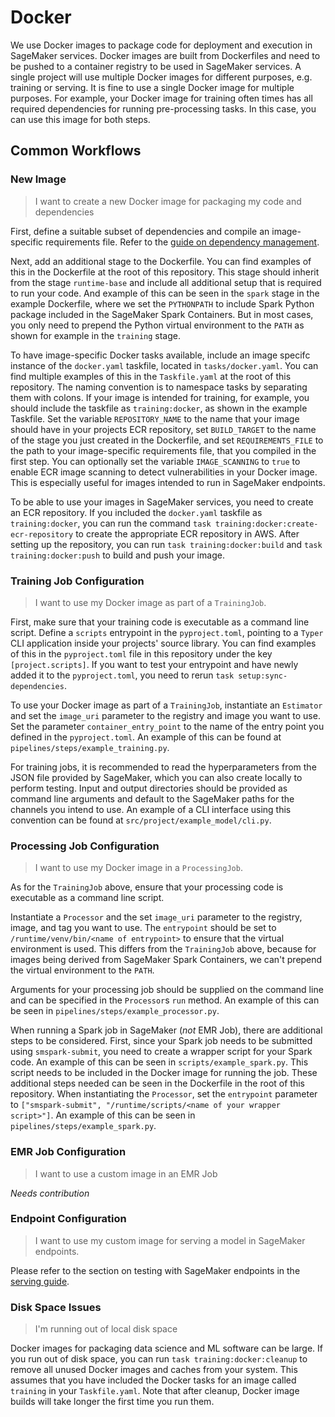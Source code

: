 # Docker

We use Docker images to package code for deployment and execution in SageMaker services.
Docker images are built from Dockerfiles and need to be pushed to a container registry to be used in SageMaker services.
A single project will use multiple Docker images for different purposes, e.g. training or serving.
It is fine to use a single Docker image for multiple purposes.
For example, your Docker image for training often times has all required dependencies for running pre-processing tasks.
In this case, you can use this image for both steps.

## Common Workflows

### New Image

>I want to create a new Docker image for packaging my code and dependencies

First, define a suitable subset of dependencies and compile an image-specific requirements file.
Refer to the [guide on dependency management](./dependencies.md).

Next, add an additional stage to the Dockerfile.
You can find examples of this in the Dockerfile at the root of this repository.
This stage should inherit from the stage `runtime-base` and include all additional setup that is required to run your code.
And example of this can be seen in the `spark` stage in the example Dockerfile, where we set the `PYTHONPATH` to include Spark Python package included in the SageMaker Spark Containers.
But in most cases, you only need to prepend the Python virtual environment to the `PATH` as shown for example in the `training` stage.

To have image-specific Docker tasks available, include an image specifc instance of the `docker.yaml` taskfile, located in `tasks/docker.yaml`.
You can find multiple examples of this in the `Taskfile.yaml` at the root of this repository.
The naming convention is to namespace tasks by separating them with colons.
If your image is intended for training, for example, you should include the taskfile as `training:docker`, as shown in the example Taskfile.
Set the variable `REPOSITORY_NAME` to the name that your image should have in your projects ECR repository, set `BUILD_TARGET` to the name of the stage you just created in the Dockerfile, and set `REQUIREMENTS_FILE` to the path to your image-specific requirements file, that you compiled in the first step.
You can optionally set the variable `IMAGE_SCANNING` to `true` to enable ECR image scanning to detect vulnerabilities in your Docker image.
This is especially useful for images intended to run in SageMaker endpoints.

To be able to use your images in SageMaker services, you need to create an ECR repository.
If you included the `docker.yaml` taskfile as `training:docker`, you can run the command `task training:docker:create-ecr-repository` to create the appropriate ECR repository in AWS.
After setting up the repository, you can run `task training:docker:build` and `task training:docker:push` to build and push your image.

### Training Job Configuration

> I want to use my Docker image as part of a `TrainingJob`.

First, make sure that your training code is executable as a command line script.
Define a `scripts` entrypoint in the `pyproject.toml`, pointing to a `Typer` CLI application inside your projects' source library.
You can find examples of this in the `pyproject.toml` file in this repository under the key `[project.scripts]`.
If you want to test your entrypoint and have newly added it to the `pyproject.toml`, you need to rerun `task setup:sync-dependencies`.

To use your Docker image as part of a `TrainingJob`, instantiate an `Estimator` and set the `image_uri` parameter to the registry and image you want to use.
Set the parameter `container_entry_point` to the name of the entry point you defined in the `pyproject.toml`.
An example of this can be found at `pipelines/steps/example_training.py`.

For training jobs, it is recommended to read the hyperparameters from the JSON file provided by SageMaker, which you can also create locally to perform testing.
Input and output directories should be provided as command line arguments and default to the SageMaker paths for the channels you intend to use.
An example of a CLI interface using this convention can be found at `src/project/example_model/cli.py`.

### Processing Job Configuration

> I want to use my Docker image in a `ProcessingJob`.

As for the `TrainingJob` above, ensure that your processing code is executable as a command line script.

Instantiate a `Processor` and the set `image_uri` parameter to the registry, image, and tag you want to use.
The `entrypoint` should be set to `/runtime/venv/bin/<name of entrypoint>` to ensure that the virtual environment is used.
This differs from the `TrainingJob` above, because for images being derived from SageMaker Spark Containers, we can't prepend the virtual environment to the `PATH`.

Arguments for your processing job should be supplied on the command line and can be specified in the `Processor`s `run` method.
An example of this can be seen in `pipelines/steps/example_processor.py`.

When running a Spark job in SageMaker (_not_ EMR Job), there are additional steps to be considered.
First, since your Spark job needs to be submitted using `smspark-submit`, you need to create a wrapper script for your Spark code.
An example of this can be seen in `scripts/example_spark.py`.
This script needs to be included in the Docker image for running the job.
These additional steps needed can be seen in the Dockerfile in the root of this repository.
When instantiating the `Processor`, set the `entrypoint` parameter to `["smspark-submit", "/runtime/scripts/<name of your wrapper script>"]`.
An example of this can be seen in `pipelines/steps/example_spark.py`.

### EMR Job Configuration

> I want to use a custom image in an EMR Job

*Needs contribution*

### Endpoint Configuration

> I want to use my custom image for serving a model in SageMaker endpoints.

Please refer to the section on testing with SageMaker endpoints in the [serving guide](serving.md).

### Disk Space Issues

> I'm running out of local disk space

Docker images for packaging data science and ML software can be large.
If you run out of disk space, you can run `task training:docker:cleanup` to remove all unused Docker images and caches from your system.
This assumes that you have included the Docker tasks for an image called `training` in your `Taskfile.yaml`.
Note that after cleanup, Docker image builds will take longer the first time you run them.
